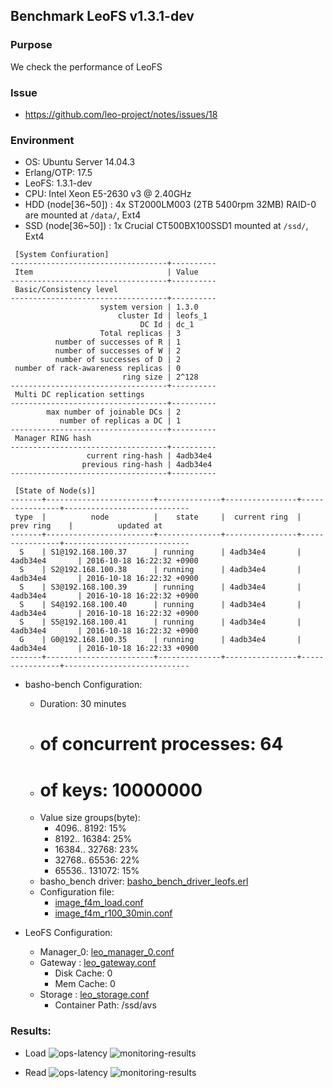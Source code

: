 ## Benchmark LeoFS v1.3.1-dev

### Purpose
We check the performance of LeoFS 

### Issue
* https://github.com/leo-project/notes/issues/18

### Environment

* OS: Ubuntu Server 14.04.3
* Erlang/OTP: 17.5
* LeoFS: 1.3.1-dev
* CPU: Intel Xeon E5-2630 v3 @ 2.40GHz
* HDD (node[36~50]) : 4x ST2000LM003 (2TB 5400rpm 32MB) RAID-0 are mounted at `/data/`, Ext4
* SSD (node[36~50]) : 1x Crucial CT500BX100SSD1 mounted at `/ssd/`, Ext4

```
 [System Confiuration]
-----------------------------------+----------
 Item                              | Value
-----------------------------------+----------
 Basic/Consistency level
-----------------------------------+----------
                    system version | 1.3.0
                        cluster Id | leofs_1
                             DC Id | dc_1
                    Total replicas | 3
          number of successes of R | 1
          number of successes of W | 2
          number of successes of D | 2
 number of rack-awareness replicas | 0
                         ring size | 2^128
-----------------------------------+----------
 Multi DC replication settings
-----------------------------------+----------
        max number of joinable DCs | 2
           number of replicas a DC | 1
-----------------------------------+----------
 Manager RING hash
-----------------------------------+----------
                 current ring-hash | 4adb34e4
                previous ring-hash | 4adb34e4
-----------------------------------+----------

 [State of Node(s)]
-------+------------------------+--------------+----------------+----------------+----------------------------
 type  |          node          |    state     |  current ring  |   prev ring    |          updated at
-------+------------------------+--------------+----------------+----------------+----------------------------
  S    | S1@192.168.100.37      | running      | 4adb34e4       | 4adb34e4       | 2016-10-18 16:22:32 +0900
  S    | S2@192.168.100.38      | running      | 4adb34e4       | 4adb34e4       | 2016-10-18 16:22:32 +0900
  S    | S3@192.168.100.39      | running      | 4adb34e4       | 4adb34e4       | 2016-10-18 16:22:32 +0900
  S    | S4@192.168.100.40      | running      | 4adb34e4       | 4adb34e4       | 2016-10-18 16:22:32 +0900
  S    | S5@192.168.100.41      | running      | 4adb34e4       | 4adb34e4       | 2016-10-18 16:22:32 +0900
  G    | G0@192.168.100.35      | running      | 4adb34e4       | 4adb34e4       | 2016-10-18 16:22:33 +0900
-------+------------------------+--------------+----------------+----------------+----------------------------

```

* basho-bench Configuration:
    * Duration: 30 minutes
    * # of concurrent processes: 64
    * # of keys: 10000000
    * Value size groups(byte):
        *    4096..   8192: 15%
        *    8192..  16384: 25%
        *   16384..  32768: 23%
        *   32768..  65536: 22%
        *   65536.. 131072: 15%
    * basho_bench driver: [basho_bench_driver_leofs.erl](https://github.com/leo-project/basho_bench/blob/master/src/basho_bench_driver_leofs.erl)
    * Configuration file: 
        * [image_f4m_load.conf](load/image_f4m_load.conf)
        * [image_f4m_r100_30min.conf](read/image_f4m_r100_30min.conf)

* LeoFS Configuration:
    * Manager_0: [leo_manager_0.conf](conf/G0/leo_manager.conf)
    * Gateway  : [leo_gateway.conf](conf/G0/leo_gateway.conf)
        * Disk Cache: 0
        * Mem Cache:  0
    * Storage  : [leo_storage.conf](conf/S1/leo_storage.conf)
        * Container Path: /ssd/avs

### Results:
* Load
    ![ops-latency](load/summary.png)
    ![monitoring-results](grafana_load.png)

* Read
    ![ops-latency](read/summary.png)
    ![monitoring-results](grafana_read.png)
